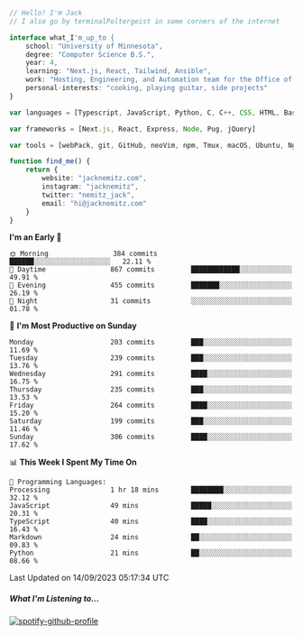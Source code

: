 ```typescript
// Hello! I'm Jack
// I also go by terminalPoltergeist in some corners of the internet

interface what_I'm_up_to {
    school: "University of Minnesota",
    degree: "Computer Science B.S.",
    year: 4,
    learning: "Next.js, React, Tailwind, Ansible",
    work: "Hosting, Engineering, and Automation team for the Office of Information Technology at UMN",
    personal-interests: "cooking, playing guitar, side projects"
}

var languages = [Typescript, JavaScript, Python, C, C++, CSS, HTML, Bash, VimScript]

var frameworks = [Next.js, React, Express, Node, Pug, jQuery]

var tools = [webPack, git, GitHub, neoVim, npm, Tmux, macOS, Ubuntu, Nginx, Ansible, Cloudflare, DigitalOcean]

function find_me() {
    return {
        website: "jacknemitz.com",
        instagram: "jacknemitz",
        twitter: "nemitz_jack",
        email: "hi@jacknemitz.com"
    }
}
```

<!--START_SECTION:waka-->
**I'm an Early 🐤** 

```text
🌞 Morning                384 commits         ██████░░░░░░░░░░░░░░░░░░░   22.11 % 
🌆 Daytime                867 commits         ████████████░░░░░░░░░░░░░   49.91 % 
🌃 Evening                455 commits         ███████░░░░░░░░░░░░░░░░░░   26.19 % 
🌙 Night                  31 commits          ░░░░░░░░░░░░░░░░░░░░░░░░░   01.78 % 
```
📅 **I'm Most Productive on Sunday** 

```text
Monday                   203 commits         ███░░░░░░░░░░░░░░░░░░░░░░   11.69 % 
Tuesday                  239 commits         ███░░░░░░░░░░░░░░░░░░░░░░   13.76 % 
Wednesday                291 commits         ████░░░░░░░░░░░░░░░░░░░░░   16.75 % 
Thursday                 235 commits         ███░░░░░░░░░░░░░░░░░░░░░░   13.53 % 
Friday                   264 commits         ████░░░░░░░░░░░░░░░░░░░░░   15.20 % 
Saturday                 199 commits         ███░░░░░░░░░░░░░░░░░░░░░░   11.46 % 
Sunday                   306 commits         ████░░░░░░░░░░░░░░░░░░░░░   17.62 % 
```


📊 **This Week I Spent My Time On** 

```text
💬 Programming Languages: 
Processing               1 hr 18 mins        ████████░░░░░░░░░░░░░░░░░   32.12 % 
JavaScript               49 mins             █████░░░░░░░░░░░░░░░░░░░░   20.31 % 
TypeScript               40 mins             ████░░░░░░░░░░░░░░░░░░░░░   16.43 % 
Markdown                 24 mins             ██░░░░░░░░░░░░░░░░░░░░░░░   09.83 % 
Python                   21 mins             ██░░░░░░░░░░░░░░░░░░░░░░░   08.66 % 
```


 Last Updated on 14/09/2023 05:17:34 UTC
<!--END_SECTION:waka-->

##### What I'm Listening to...

[![spotify-github-profile](https://spotify-github-profile.vercel.app/api/view?uid=jack.nemitz&cover_image=true&show_offline=true&bar_color=53b14f&bar_color_cover=false&background_color=121212FF)](https://spotify-github-profile.vercel.app/api/view?uid=jack.nemitz&redirect=true)

